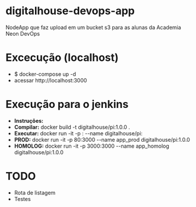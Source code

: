 # digitalhouse-devops-app
NodeApp que faz upload em um bucket s3 para as alunas da Academia Neon DevOps

# Excecução (localhost)
* $ docker-compose up -d
* acessar http://localhost:3000

# Execução para o jenkins
* **Instruções:** 
* **Compilar:**  docker build -t digitalhouse/pi:1.0.0 .
* **Executar:** docker run -it -p <port-externa>:<porta-docker> --name <nome-app> digitalhouse/pi:<tag>
* **PROD:** docker run -it -p 80:3000 --name app_prod digitalhouse/pi:1.0.0
* **HOMOLOG:** docker run -it -p 3000:3000 --name app_homolog digitalhouse/pi:1.0.0


# TODO
- Rota de listagem
- Testes
